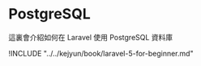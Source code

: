 # PostgreSQL

這裏會介紹如何在 Laravel 使用 PostgreSQL 資料庫

!INCLUDE "../../kejyun/book/laravel-5-for-beginner.md"
